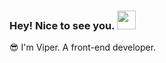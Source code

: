 ### Hey! Nice to see you. <img src="https://raw.githubusercontent.com/MartinHeinz/MartinHeinz/master/wave.gif" width="30px">
😎 I'm Viper. A front-end developer.
